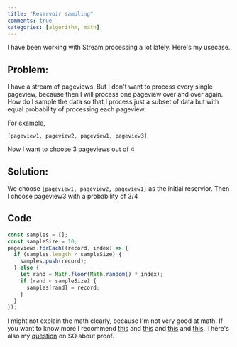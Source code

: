 ```yaml
---
title: "Reservoir sampling"
comments: true
categories: [algorithm, math]
---
```


I have been working with Stream processing a lot lately. Here's my usecase.

## Problem:

I have a stream of pageviews. But I don't want to process every single pageview, because then I will process one pageview over and over again.
How do I sample the data so that I process just a subset of data but with equal probability of processing each pageview.

For example, 

```
[pageview1, pageview2, pageview1, pageview3]
```

Now I want to choose 3 pageviews out of 4

## Solution:
We choose `[pageview1, pageview2, pageview1]` as the initial reservior. Then I choose pageview3 with a probability of 3/4

## Code
``` javascript
const samples = [];
const sampleSize = 10;
pageviews.forEach((record, index) => {
  if (samples.length < sampleSize) {
    samples.push(record);
  } else {
    let rand = Math.floor(Math.random() * index);
    if (rand < sampleSize) {
      samples[rand] = record;
    }
  }
});
```

I might not explain the math clearly, because I'm not very good at math. If you want to know more I recommend [this](https://gregable.com/2007/10/reservoir-sampling.html) and [this](https://jeremykun.com/2013/07/05/reservoir-sampling/) and [this](https://discuss.leetcode.com/topic/53753/brief-explanation-for-reservoir-sampling) and [this](http://austinrochford.com/posts/2014-11-30-reservoir-sampling.html). There's also my [question](https://stackoverflow.com/questions/42046581/is-sample-size-of-1-consider-reservoir-sampling/42053227?noredirect=1#comment71830111_42053227) on SO about proof.


